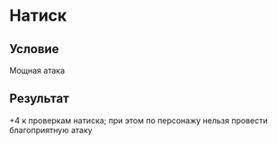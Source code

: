 # Натиск
## Условие
Мощная атака
## Результат
+4 к проверкам натиска; при этом по персонажу нельзя провести благоприятную атаку